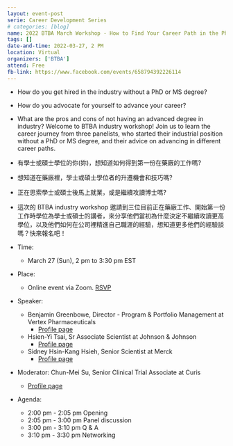 ```yaml
---
layout: event-post
serie: Career Development Series
# categories: [blog]
name: 2022 BTBA March Workshop - How to Find Your Career Path in the Pharma/Biotech Industry
tags: []
date-and-time: 2022-03-27, 2 PM 
location: Virtual
organizers: ['BTBA']
attend: Free
fb-link: https://www.facebook.com/events/658794392226114
---
```


- How do you get hired in the industry without a PhD or MS degree?
- How do you advocate for yourself to advance your career?
- What are the pros and cons of not having an advanced degree in industry?
Welcome to BTBA industry workshop! Join us to learn the career journey from three panelists, who started their industrial position without a PhD or MS degree, and their advice on advancing in different career paths.
- 有學士或碩士學位的你(妳)，想知道如何得到第一份在藥廠的工作嗎?
- 想知道在藥廠裡，學士或碩士學位者的升遷機會和技巧嗎?
- 正在思索學士或碩士後馬上就業，或是繼續攻讀博士嗎?
- 這次的 BTBA industry workshop 邀請到三位目前正在藥廠工作、開始第一份工作時學位為學士或碩士的講者，來分享他們當初為什麼決定不繼續攻讀更高學位，以及他們如何在公司裡精進自己職涯的經驗，想知道更多他們的經驗談嗎？快來報名吧！



- Time:
    - March 27 (Sun), 2 pm to 3:30 pm EST
- Place:
    - Online event via Zoom. [RSVP](https://forms.gle/BQUdtqJHMwoQqUk37)
- Speaker:
    - Benjamin Greenbowe, Director - Program & Portfolio Management at Vertex Pharmaceuticals
        - [Profile page](https://l.facebook.com/l.php?u=https%3A%2F%2Fwww.linkedin.com%2Fin%2Fbenjamin-greenbowe-776b323%2F%3Ffbclid%3DIwAR0SXmRi8Bg6OvP_7qpYfJYsYAqK1RgxgHsP_YhVzQzigxU2iAT8CFg4OiM&h=AT20ElYTfQMADML_L1dYDWA5HHSrEL57xvIyiBc49-2u2V4PSnXTtNPaFMG7tMStPnwpFiBzikKq48GI6_JkRrjzF44yDcgcg0Spr6akYyHBpkgSlIXfmghJf8WaANuNe9mlZIidWQ&__tn__=q&c[0]=AT2rHw6Ese0rQ0-D8SVT_Ra2sUkdEg7HkzsQvbNIWrQXG-XxaapKS8NSUURWodF_BlKQAsbVoRX7-8BYqA7fFL8vXibvAr5CQrSYTy30kB6EIj81-HgKz8gFs5_iU_K3jBEzSbOXfFXD4KfzCuMpC4ao)
    - Hsien-Yi Tsai, Sr Associate Scientist at Johnson & Johnson
        - [Profile page](https://l.facebook.com/l.php?u=https%3A%2F%2Fwww.linkedin.com%2Fin%2Fhsien-yi-tsai0504%2F%3Ffbclid%3DIwAR1G9E0wwGG_rh9b0v9rhbhxwsl84_CiBhZOPCWobf3MG2tNIUZal-SB0jU&h=AT38doFySV6pa4P6uw6rSukEgkuNMekzG_rP9EaMo38AIqNpRvmrt2kQ8CnV1v3LyHwuCkrsxRlOScTZ_HGCUjgOTb3rrq61ZUQY6c3_2_3S0JoPIcVveenB-NucsTzu-WA03GEHwQ&__tn__=q&c[0]=AT2rHw6Ese0rQ0-D8SVT_Ra2sUkdEg7HkzsQvbNIWrQXG-XxaapKS8NSUURWodF_BlKQAsbVoRX7-8BYqA7fFL8vXibvAr5CQrSYTy30kB6EIj81-HgKz8gFs5_iU_K3jBEzSbOXfFXD4KfzCuMpC4ao)
    - Sidney Hsin-Kang Hsieh, Senior Scientist at Merck
        - [Profile page](https://l.facebook.com/l.php?u=https%3A%2F%2Fwww.linkedin.com%2Fin%2Fsidneyhsieh%2F%3Ffbclid%3DIwAR1Pr67wInwePg8REWwicN80CepBMasS2a6jSbrK8wgq7k5qtg1oisfpYBo&h=AT3G_JOShZS-q5n_7uBMIPZ47x5Stg7-MmiLCzCZoWz3IQA8QldNqmre_ttENq8qIjxq5_FOaNN6lc9xwPQyH6ALT3f3H02l5YsoCJrR1p-XolPAl5usScJK1ad7GNZM3YiC-zYJfg&__tn__=q&c[0]=AT2rHw6Ese0rQ0-D8SVT_Ra2sUkdEg7HkzsQvbNIWrQXG-XxaapKS8NSUURWodF_BlKQAsbVoRX7-8BYqA7fFL8vXibvAr5CQrSYTy30kB6EIj81-HgKz8gFs5_iU_K3jBEzSbOXfFXD4KfzCuMpC4ao)

- Moderator: Chun-Mei Su, Senior Clinical Trial Associate at Curis
    - [Profile page](https://l.facebook.com/l.php?u=https%3A%2F%2Fwww.linkedin.com%2Fin%2Fchun-mei-su%2F%3Ffbclid%3DIwAR3j44_ir-uJ4YPWj4G9s8z0rlu4UDyzPgmedVVcXaUO9VFeZtnKG258xEM&h=AT2Dfl--7UgKvAOWQ_gjCNhLw0GCfoHF_FCaBcq5R5pfsfipfEqwwIrxG865qR3sEAjC5W8AOzsEISGJSfNd3-JkKR48eHsbhoa59uphzITejVTuAt2omD0dUrcNyLqTtxs9BqjQ-g&__tn__=q&c[0]=AT2rHw6Ese0rQ0-D8SVT_Ra2sUkdEg7HkzsQvbNIWrQXG-XxaapKS8NSUURWodF_BlKQAsbVoRX7-8BYqA7fFL8vXibvAr5CQrSYTy30kB6EIj81-HgKz8gFs5_iU_K3jBEzSbOXfFXD4KfzCuMpC4ao)
- Agenda:
    - 2:00 pm - 2:05 pm Opening
    - 2:05 pm - 3:00 pm Panel discussion
    - 3:00 pm - 3:10 pm Q & A
    - 3:10 pm - 3:30 pm Networking

